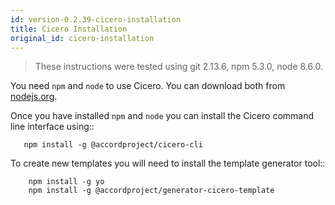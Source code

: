 ```yaml
---
id: version-0.2.39-cicero-installation
title: Cicero Installation
original_id: cicero-installation
---
```


> These instructions were tested using git 2.13.6, npm 5.3.0, node 8.6.0.

You need `npm` and `node` to use Cicero. You can download both from [nodejs.org](https://nodejs.org/).

Once you have installed `npm` and `node` you can install the Cicero command
line interface using::

```
   npm install -g @accordproject/cicero-cli
```

To create new templates you will need to install the template generator tool::

```
    npm install -g yo 
    npm install -g @accordproject/generator-cicero-template
```
